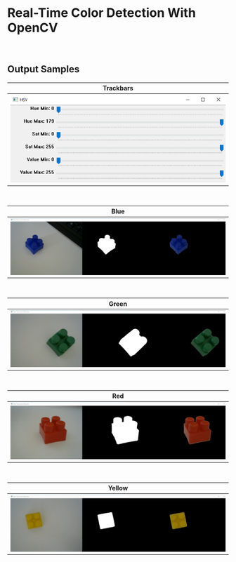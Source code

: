 # Real-Time Color Detection With OpenCV
<br>

## Output Samples

|Trackbars|
|:----:|
| <img src="https://raw.githubusercontent.com/MehmetAkifDURAN/OpenCV-Projects/main/RealTimeColorDetection/OutputSamples/trackbars.png"> |

<br>

|Blue|
|:----:|
| <img src="https://raw.githubusercontent.com/MehmetAkifDURAN/OpenCV-Projects/main/RealTimeColorDetection/OutputSamples/blue.png"> |

<br>

|Green|
|:----:|
| <img src="https://raw.githubusercontent.com/MehmetAkifDURAN/OpenCV-Projects/main/RealTimeColorDetection/OutputSamples/green.png"> |

<br>

|Red|
|:----:|
| <img src="https://raw.githubusercontent.com/MehmetAkifDURAN/OpenCV-Projects/main/RealTimeColorDetection/OutputSamples/red.png"> |

<br>

|Yellow|
|:----:|
| <img src="https://raw.githubusercontent.com/MehmetAkifDURAN/OpenCV-Projects/main/RealTimeColorDetection/OutputSamples/yellow.png"> |